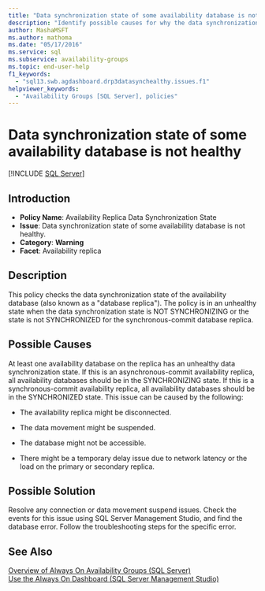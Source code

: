 ```yaml
---
title: "Data synchronization state of some availability database is not healthy"
description: "Identify possible causes for why the data synchronization state of some database in an Always On availability group is not healthy."
author: MashaMSFT
ms.author: mathoma
ms.date: "05/17/2016"
ms.service: sql
ms.subservice: availability-groups
ms.topic: end-user-help
f1_keywords:
  - "sql13.swb.agdashboard.drp3datasynchealthy.issues.f1"
helpviewer_keywords:
  - "Availability Groups [SQL Server], policies"
---
```

# Data synchronization state of some availability database is not healthy
[!INCLUDE [SQL Server](../../../includes/applies-to-version/sqlserver.md)]
    
## Introduction  
  
- **Policy Name**: Availability Replica Data Synchronization State
- **Issue**: Data synchronization state of some availability database is not healthy.
- **Category**: **Warning**
- **Facet**: Availability replica  
  
## Description  
 This policy checks the data synchronization state of the availability database (also known as a "database replica"). The policy is in an unhealthy state when the data synchronization state is NOT SYNCHRONIZING or the state is not SYNCHRONIZED for the synchronous-commit database replica.   
  
## Possible Causes  
 At least one availability database on the replica has an unhealthy data synchronization state. If this is an asynchronous-commit availability replica, all availability databases should be in the SYNCHRONIZING state. If this is a synchronous-commit availability replica, all availability databases should be in the SYNCHRONIZED state. This issue can be caused by the following:  
  
-   The availability replica might be disconnected.  
  
-   The data movement might be suspended.  
  
-   The database might not be accessible.  
  
-   There might be a temporary delay issue due to network latency or the load on the primary or secondary replica.  
  
## Possible Solution  
 Resolve any connection or data movement suspend issues. Check the events for this issue using SQL Server Management Studio, and find the database error. Follow the troubleshooting steps for the specific error.  
  
## See Also  
 [Overview of Always On Availability Groups &#40;SQL Server&#41;](../../../database-engine/availability-groups/windows/overview-of-always-on-availability-groups-sql-server.md)   
 [Use the Always On Dashboard &#40;SQL Server Management Studio&#41;](../../../database-engine/availability-groups/windows/use-the-always-on-dashboard-sql-server-management-studio.md)  
  
  

